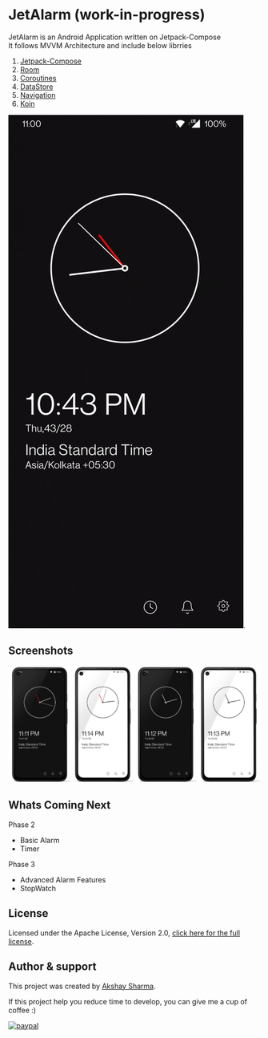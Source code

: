 # JetAlarm (work-in-progress)
JetAlarm is an Android Application written on Jetpack-Compose<Br>
It follows MVVM Architecture and include below librries

1. [Jetpack-Compose](https://developer.android.com/jetpack/compose)
2. [Room](https://developer.android.com/reference/android/arch/persistence/room/RoomDatabase)
3. [Coroutines](https://developer.android.com/kotlin/coroutines)
4. [DataStore](https://developer.android.com/topic/libraries/architecture/datastore)
5. [Navigation](https://developer.android.com/jetpack/compose/navigation)
6. [Koin](https://insert-koin.io/)
  
[](media/clock.gif)
![Demo for JetAlarm](media/clock.gif "Demo for JetAlarm").

  


Screenshots
-----------
<img src="media/dark_clock_1.png" width="25%"/><img src="media/light_clock_1.png" width="25%"/><img src="media/dark_clock_2.png" width="25%"/><img src="media/light_clock_2.png" width="25%"/>
  
Whats Coming Next
----------------
Phase 2
* Basic Alarm 
* Timer 
  
Phase 3
* Advanced Alarm Features
* StopWatch


License
-----------------
Licensed under the Apache License, Version 2.0, [click here for the full license](/LICENSE).

Author & support
-----------------
This project was created by [Akshay Sharma](https://akshay2211.github.io/).

If this project help you reduce time to develop, you can give me a cup of coffee :) 

[![paypal](https://www.paypalobjects.com/en_US/i/btn/btn_donateCC_LG.gif)](https://www.paypal.me/akshay2211)

